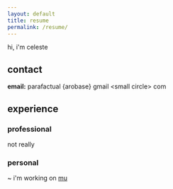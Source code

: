 ```yaml
---
layout: default
title: resume
permalink: /resume/
---
```


hi, i'm celeste

## contact

**email:** parafactual {arobase} gmail \<small circle\> com

## experience

### professional

not really

### personal

~ i'm working on [mu](https://github.com/cosmicoptima/mu)
